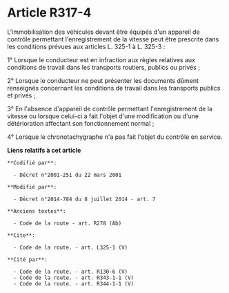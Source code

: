 # Article R317-4

L'immobilisation des véhicules devant être équipés d'un appareil de contrôle permettant l'enregistrement de la vitesse peut
être prescrite dans les conditions prévues aux articles L. 325-1 à L. 325-3 : 

1° Lorsque le conducteur est en infraction aux règles relatives aux conditions de travail dans les transports routiers,
publics ou privés ; 

2° Lorsque le conducteur ne peut présenter les documents dûment renseignés concernant les conditions de travail dans les
transports publics et privés ; 

3° En l'absence d'appareil de contrôle permettant l'enregistrement de la vitesse ou lorsque celui-ci a fait l'objet d'une
modification ou d'une détérioration affectant son fonctionnement normal ; 

4° Lorsque le chronotachygraphe n'a pas fait l'objet du contrôle en service.

**Liens relatifs à cet article**

	**Codifié par**:

	  - Décret n°2001-251 du 22 mars 2001

	**Modifié par**:

	  - Décret n°2014-784 du 8 juillet 2014 - art. 7

	**Anciens textes**:

	  - Code de la route - art. R278 (Ab)

	**Cite**:

	  - Code de la route. - art. L325-1 (V)

	**Cité par**:

	  - Code de la route. - art. R130-6 (V)
	  - Code de la route. - art. R343-1-1 (V)
	  - Code de la route. - art. R344-1-1 (V)
